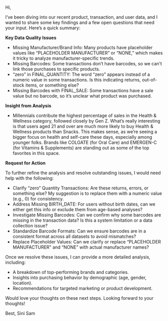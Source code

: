 Hi, 

I’ve been diving into our recent product, transaction, and user data, and I wanted to share some key findings and a few open questions that need your input. 
Here’s a quick summary:

**Key Data Quality Issues**

- Missing Manufacturer/Brand Info: Many products have placeholder values like “PLACEHOLDER MANUFACTURER” or “NONE,” which makes it tricky to analyze manufacturer-specific trends.
- Missing Barcodes: Some transactions don’t have barcodes, so we can’t link those purchases to specific products.
- “zero” in FINAL_QUANTITY: The word “zero” appears instead of a numeric value in some transactions. Is this indicating returns, out-of-stock items, or something else?
- Missing Barcodes with FINAL_SALE: Some transactions have a sale value but no barcode, so it’s unclear what product was purchased.

**Insight from Analysis**

- Millennials contribute the highest percentage of sales in the Health & Wellness category, followed closely by Gen Z. What’s really interesting is that users aged 21 and over are much more likely to buy Health & Wellness products than Snacks. 
This makes sense, as we’re seeing a bigger focus on health and self-care these days, especially among younger folks. 
Brands like COLGATE (for Oral Care) and EMERGEN-C (for Vitamins & Supplements) are standing out as some of the top favorites in this space.


**Request for Action**

To further refine the analysis and resolve outstanding issues, I would need help with the following:

- Clarify “zero” Quantity Transactions: Are these returns, errors, or something else? My suggestion is to replace them with a numeric value (e.g., 0) for consistency.
- Address Missing BIRTH_DATE: For users without birth dates, can we either get this info or exclude them from age-based analyses?
- Investigate Missing Barcodes: Can we confirm why some barcodes are missing in the transaction data? Is this a system limitation or a data collection issue?
- Standardize Barcode Formats: Can we ensure barcodes are in a consistent format across all datasets to avoid mismatches?
- Replace Placeholder Values: Can we clarify or replace “PLACEHOLDER MANUFACTURER” and “NONE” with actual manufacturer names?

Once we resolve these issues, I can provide a more detailed analysis, including:

- A breakdown of top-performing brands and categories.
- Insights into purchasing behavior by demographic (age, gender, location).
- Recommendations for targeted marketing or product development.

Would love your thoughts on these next steps. Looking forward to your thoughts!

Best,
Sini Sam 
